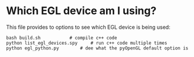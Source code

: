 # Which EGL device am I using?

This file provides to options to see which EGL device is being used:

```
bash build.sh 			# compile c++ code
python list_egl_devices.spy 	# run c++ code multiple times
python egl_python.py		# dee what the pyOpenGL default option is
```
